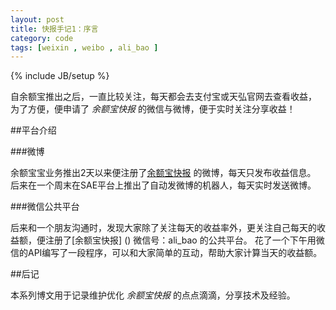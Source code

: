 ```yaml
---
layout: post
title: 快报手记1：序言
category: code
tags: [weixin , weibo , ali_bao ]
---
```


{% include JB/setup %}

自余额宝推出之后，一直比较关注，每天都会去支付宝或天弘官网去查看收益，
为了方便，便申请了 _余额宝快报_ 的微信与微博，便于实时关注分享收益！ 

##平台介绍

###微博

余额宝宝业务推出2天以来便注册了[余额宝快报](http://weibo.com/aliyuebao) 的微博，每天只发布收益信息。
后来在一个周末在SAE平台上推出了自动发微博的机器人，每天实时发送微博。

###微信公共平台

后来和一个朋友沟通时，发现大家除了关注每天的收益率外，更关注自己每天的收益额，便注册了[余额宝快报] () 微信号：ali_bao 的公共平台。
花了一个下午用微信的API编写了一段程序，可以和大家简单的互动，帮助大家计算当天的收益额。

##后记

本系列博文用于记录维护优化 _余额宝快报_ 的点点滴滴，分享技术及经验。


